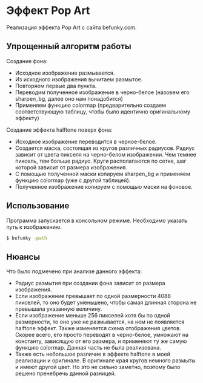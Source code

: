 Эффект Pop Art 
==============

Реализация эффекта Pop Art с сайта befunky.com. 

Упрощенный алгоритм работы
---------------
Создание фона:
* Исходное изображение размывается.
* Из исходного изображения вычитаем размытое.
* Повторяем первые два пункта.
* Переводим полученное изображение в черно-белое (назовем его sharpen_bg, далее оно нам понадобится)
* Применяем функцию colormap (предварительно создаем соответствующую таблицу, чтобы было идентично оригинальному эффекту)  

Создание эффекта halftone поверх фона:
* Исходное изображение переводится в черное-белое.
* Создается маска, состоящая из кругов различных радиусов. Радиус зависит от цвета пикселя на черно-белом изображении. Чем темнее пиксель, тем больше радиус. Круги располагаются по сетке, шаг которой зависит от размера изображения.
* С помощью полученной маски копируем sharpen_bg и применяем функцию colormap (уже с другой таблицей).
* Полученное изображение копируем с помощью маски на фоновое.




Использование
-------------
Программа запускается в консольном режиме. Необходимо указать путь к изображению.
```bash
$ befunky -path

```

Нюансы
-------
Что было подмечено при анализе данного эффекта:
* Радиус размытия при создании фона зависит от размера изображения. 
* Если изображение превышает по одной размерности 4088 пикселей, то оно будет уменьшено, чтобы самая длинная сторона не превышала указанную величину.
* Если изображение меньше 256 пикселей хотя бы по одной размерности, то оно уже не размывается, на нем не появляется halftone эффект. Также изменяется схема отображения цветов. Скорее всего, его просто переводят в черно-белое, умножают на константу, зависящую от его размера, и применяют ту же самую функцию colormap. Данная часть не была реализована.
* Также есть небольшое различие в эффекте halftone в моей реализации и оригинале. В оригинале края кругов немного размыты и имеют другой цвет. Но это не сильно заметно, поэтому было решено пренебречь данной разницей.
